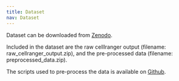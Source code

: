 ```yaml
---
title: Dataset
nav: Dataset
---
```


Dataset can be downloaded from [Zenodo](https://zenodo.org/record/8303282).

Included in the dataset are the raw celllranger output (filename: raw_cellranger_output.zip),
and the pre-processed data (filename: preprocessed_data.zip).

The scripts used to pre-process the data is available on [Github](https://github.com/2023-asi-ozsinglecell-hackathon/data_preprocessing).
